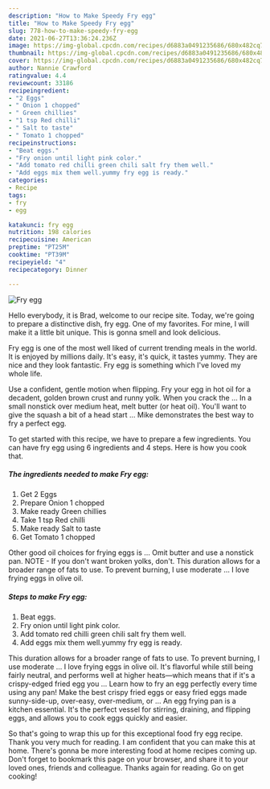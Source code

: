 ```yaml
---
description: "How to Make Speedy Fry egg"
title: "How to Make Speedy Fry egg"
slug: 778-how-to-make-speedy-fry-egg
date: 2021-06-27T13:36:24.236Z
image: https://img-global.cpcdn.com/recipes/d6883a0491235686/680x482cq70/fry-egg-recipe-main-photo.jpg
thumbnail: https://img-global.cpcdn.com/recipes/d6883a0491235686/680x482cq70/fry-egg-recipe-main-photo.jpg
cover: https://img-global.cpcdn.com/recipes/d6883a0491235686/680x482cq70/fry-egg-recipe-main-photo.jpg
author: Nannie Crawford
ratingvalue: 4.4
reviewcount: 33186
recipeingredient:
- "2 Eggs"
- " Onion 1 chopped"
- " Green chillies"
- "1 tsp Red chilli"
- " Salt to taste"
- " Tomato 1 chopped"
recipeinstructions:
- "Beat eggs."
- "Fry onion until light pink color."
- "Add tomato red chilli green chili salt fry them well."
- "Add eggs mix them well.yummy fry egg is ready."
categories:
- Recipe
tags:
- fry
- egg

katakunci: fry egg 
nutrition: 198 calories
recipecuisine: American
preptime: "PT25M"
cooktime: "PT39M"
recipeyield: "4"
recipecategory: Dinner

---
```



![Fry egg](https://img-global.cpcdn.com/recipes/d6883a0491235686/680x482cq70/fry-egg-recipe-main-photo.jpg)

Hello everybody, it is Brad, welcome to our recipe site. Today, we're going to prepare a distinctive dish, fry egg. One of my favorites. For mine, I will make it a little bit unique. This is gonna smell and look delicious.

Fry egg is one of the most well liked of current trending meals in the world. It is enjoyed by millions daily. It's easy, it's quick, it tastes yummy. They are nice and they look fantastic. Fry egg is something which I've loved my whole life.

Use a confident, gentle motion when flipping. Fry your egg in hot oil for a decadent, golden brown crust and runny yolk. When you crack the … In a small nonstick over medium heat, melt butter (or heat oil). You&#39;ll want to give the squash a bit of a head start … Mike demonstrates the best way to fry a perfect egg.


To get started with this recipe, we have to prepare a few ingredients. You can have fry egg using 6 ingredients and 4 steps. Here is how you cook that.

<!--inarticleads1-->

##### The ingredients needed to make Fry egg:

1. Get 2 Eggs
1. Prepare  Onion 1 chopped
1. Make ready  Green chillies
1. Take 1 tsp Red chilli
1. Make ready  Salt to taste
1. Get  Tomato 1 chopped


Other good oil choices for frying eggs is … Omit butter and use a nonstick pan. NOTE - If you don&#39;t want broken yolks, don&#39;t. This duration allows for a broader range of fats to use. To prevent burning, I use moderate … I love frying eggs in olive oil. 

<!--inarticleads2-->

##### Steps to make Fry egg:

1. Beat eggs.
1. Fry onion until light pink color.
1. Add tomato red chilli green chili salt fry them well.
1. Add eggs mix them well.yummy fry egg is ready.


This duration allows for a broader range of fats to use. To prevent burning, I use moderate … I love frying eggs in olive oil. It&#39;s flavorful while still being fairly neutral, and performs well at higher heats—which means that if it&#39;s a crispy-edged fried egg you … Learn how to fry an egg perfectly every time using any pan! Make the best crispy fried eggs or easy fried eggs made sunny-side-up, over-easy, over-medium, or … An egg frying pan is a kitchen essential. It&#39;s the perfect vessel for stirring, draining, and flipping eggs, and allows you to cook eggs quickly and easier. 

So that's going to wrap this up for this exceptional food fry egg recipe. Thank you very much for reading. I am confident that you can make this at home. There's gonna be more interesting food at home recipes coming up. Don't forget to bookmark this page on your browser, and share it to your loved ones, friends and colleague. Thanks again for reading. Go on get cooking!
